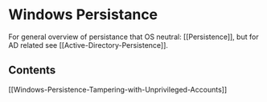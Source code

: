 # Windows  Persistance

For general overview of persistance that OS neutral: [[Persistence]], but for AD related see [[Active-Directory-Persistence]].

## Contents
[[Windows-Persistence-Tampering-with-Unprivileged-Accounts]]